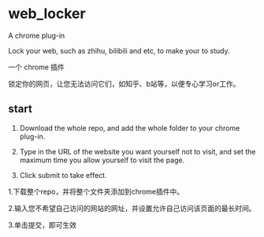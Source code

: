 # web_locker
A chrome plug-in

Lock your web, such as zhihu, bilibili and etc, to make your to study.

一个 chrome 插件

锁定你的网页，让您无法访问它们，如知乎、b站等，以便专心学习or工作。
## start
1. Download the whole repo, and add the whole folder to your chrome plug-in.

2. Type in the URL of the website you want yourself not to visit, and set the maximum time you allow yourself to visit the page.

3. Click submit to take effect.

1.下载整个repo，并将整个文件夹添加到chrome插件中。

2.输入您不希望自己访问的网站的网址，并设置允许自己访问该页面的最长时间。

3.单击提交，即可生效
